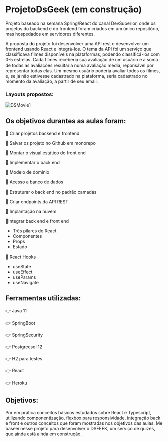 # ProjetoDsGeek (em construção)

Projeto baseado na semana Spring/React do canal DevSuperior, onde os projetos do backend e do frontend foram criados em um único repositório, mas hospedados em servidores diferentes. 

A proposta do projeto foi desenvolver uma API rest e desenvolver um frontend usando React e integrá-los. O tema da API foi um serviço que classificava filmes disponíveis na plataformas, podendo classificá-los com 0-5 estrelas. Cada filmes receberia sua avaliação de um usuário e a soma de todas as avaliações resultaria numa avaliação média, reponsável por representar todas elas. Um mesmo usuário poderia avaliar todos os filmes, e, se já não estivesse cadastrado na plataforma, seria cadastrado no momento da avaliação, a partir de seu email.

### Layouts propostos:

![DSMovie1](https://user-images.githubusercontent.com/70546118/158044697-450a4a7c-46a1-47c7-8205-ef9144e6e831.png)

## Os objetivos durantes as aulas foram: 

🦾 Criar projetos backend e frontend

🦾 Salvar os projeto no Github em monorepo

🦾 Montar o visual estático do front end

🦾 Implementar o back end

🦾 Modelo de domínio

🦾 Acesso a banco de dados

🦾 Estruturar o back end no padrão camadas

🦾 Criar endpoints da API REST

🦾 Implantação na nuvem

🦾Integrar back end e front end
   - Três pilares do React
   - Componentes
   - Props
   - Estado
   
🦾 React Hooks
   - useState
   - useEffect
   - useParams
   - useNavigate

## Ferramentas utilizadas:

👉 Java 11

👉 SpringBoot

👉 SpringSecurity

👉 Postgreesql 12

👉 H2 para testes

👉 React

👉 Heroku

## Objetivos:

Por em prática conceitos básicos estudados sobre React e Typescript, utilizando componentização, flexbox para responsividade, integração back e front e outros conceitos que foram mostradas nos objetivos das aulas. Me baseei nesse projeto para desenvolver o DSFEEK, um serviço de quizes, que ainda está ainda em construção. 
